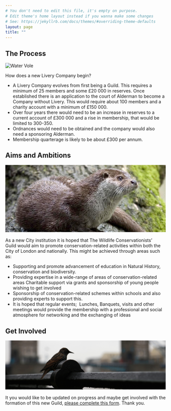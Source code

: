 ```yaml
---
# You don't need to edit this file, it's empty on purpose.
# Edit theme's home layout instead if you wanna make some changes
# See: https://jekyllrb.com/docs/themes/#overriding-theme-defaults
layout: page
title: ""
---
```


## The Process
![Water Vole](assets/vole.jpg)

How does a new Livery Company begin?
- A Livery Company evolves from first being a Guild. This requires a minimum of 25 members and some £20 000 in reserves. Once established there is an application to the court of Alderman to become a Company without Livery. This would require about 100 members and a charity account with a minimum of £150 000.
- Over four years there would need to be an increase in reserves to a current account of £300 000 and a rise in membership, that would be limited to 300-350.
- Ordnances would need to be obtained and the company would also need a sponsoring Alderman.
- Membership quarterage is likely to be about £300 per annum. 

## Aims and Ambitions
![Otter](assets/otter.jpg)

As a new City institution it is hoped that The Wildlife Conservationists’ Guild would aim to promote conservation-related activities within both the City of London and nationally. This might be achieved through areas such as:
- Supporting and promote advancement of education in Natural History, conservation and biodiversity.
- Providing expertise in a wide-range of areas of conservation-related areas
Charitable support via grants and  sponsorship of young people wishing to get involved
- Sponsorship of conservation-related schemes within schools and also providing experts to support this.
- It is hoped that regular events;  Lunches, Banquets, visits and other meetings would provide the membership with a professional and social atmosphere for networking and the exchanging of ideas 


## Get Involved 
![Bird](assets/bird.jpg)

It you would like to be updated on progress and maybe get involved with the formation of this new Guild, [please complete this form](https://forms.office.com/Pages/ResponsePage.aspx?id=UBzjllrT0UicvFq7UcsWiDeZRezY5WdKg3m_aUU-7WVUMkRCNEI2UkZNT0NJQUlBMlBKMkxDSFJSTy4u). Thank you.

